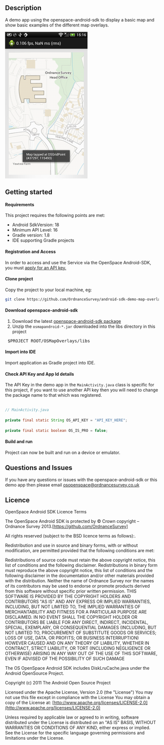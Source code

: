 Description
---

A demo app using the openspace-android-sdk to display a basic map and show basic examples of the different map overlays.


![ScreenShot](https://github.com/OrdnanceSurvey/android-sdk-mapping-demo/raw/master/screenshot.png "Screenshot of demo app")


Getting started
---

#### Requirements

This project requires the following points are met:

- Android SdkVersion: 18
- Minimum API Level: 16
- Gradle version: 1.8
- IDE supporting Gradle projects


#### Registration and Access

In order to access and use the Service via the OpenSpace Android-SDK, you must [apply for an API key.](https://github.com/OrdnanceSurvey/openspace-android-sdk#getting-started)

#### Clone project

Copy the project to your local machine, eg:

```bash
git clone https://github.com/OrdnanceSurvey/android-sdk-demo-map-overlays.git
```

#### Download openspace-android-sdk

1. Download the latest [openspace-android-sdk package](https://www.ordnancesurvey.co.uk/business-and-government/products/os-openspace/android-sdk.html)
2. Unzip the `osmapandroid-*.jar` downloaded into the libs directory in this project
<pre>
 $PROJECT_ROOT/OSMapOverlays/libs
</pre>


#### Import into IDE

Import application as Gradle project into IDE.


#### Check API Key and App Id details

The API Key in the demo app in the `MainActivity.java` class is specific for this project, if you want to use another API key then you will need to change the package name to that which was registered.

```java

// MainActivity.java

private final static String OS_API_KEY = "API_KEY_HERE";

private final static boolean OS_IS_PRO = false;

```

#### Build and run

Project can now be built and run on a device or emulator.


Questions and Issues
-------

If you have any questions or issues with the openspace-android-sdk or this demo app then please email osopenspace@ordnancesurvey.co.uk


Licence
-------

OpenSpace Android SDK Licence Terms

The OpenSpace Android SDK is protected by © Crown copyright – Ordnance Survey 2013.[https://github.com/OrdnanceSurvey]

All rights reserved (subject to the BSD licence terms as follows):.

Redistribution and use in source and binary forms, with or without modification, are permitted provided that the following conditions are met:

Redistributions of source code must retain the above copyright notice, this list of conditions and the following disclaimer.
Redistributions in binary form must reproduce the above copyright notice, this list of conditions and the following disclaimer in the documentation and/or other materials provided with the distribution.
Neither the name of Ordnance Survey nor the names of its contributors may be used to endorse or promote products derived from this software without specific prior written permission.
THIS SOFTWARE IS PROVIDED BY THE COPYRIGHT HOLDERS AND CONTRIBUTORS "AS IS" AND ANY EXPRESS OR IMPLIED WARRANTIES, INCLUDING, BUT NOT LIMITED TO, THE IMPLIED WARRANTIES OF MERCHANTABILITY AND FITNESS FOR A PARTICULAR PURPOSE ARE DISCLAIMED. IN NO EVENT SHALL THE COPYRIGHT HOLDER OR CONTRIBUTORS BE LIABLE FOR ANY DIRECT, INDIRECT, INCIDENTAL, SPECIAL, EXEMPLARY, OR CONSEQUENTIAL DAMAGES (INCLUDING, BUT NOT LIMITED TO, PROCUREMENT OF SUBSTITUTE GOODS OR SERVICES; LOSS OF USE, DATA, OR PROFITS; OR BUSINESS INTERRUPTION) HOWEVER CAUSED AND ON ANY THEORY OF LIABILITY, WHETHER IN CONTRACT, STRICT LIABILITY, OR TORT (INCLUDING NEGLIGENCE OR OTHERWISE) ARISING IN ANY WAY OUT OF THE USE OF THIS SOFTWARE, EVEN IF ADVISED OF THE POSSIBILITY OF SUCH DAMAGE

The OS OpenSpace Android SDK includes DiskLruCache.java under the Android OpenSource Project.


Copyright (c) 2011 The Android Open Source Project 

Licensed under the Apache License, Version 2.0 (the "License")
You may not use this file except in compliance with the License
You may obtain a copy of the License at:
[http://www.apache.org/licenses/LICENSE-2.0](http://www.apache.org/licenses/LICENSE-2.0)

Unless required by applicable law or agreed to in writing, software distributed under the License is distributed on an "AS IS" BASIS, WITHOUT WARRANTIES OR CONDITIONS OF ANY KIND, either express or implied.
See the License for the specific language governing permissions and limitations under the License.
